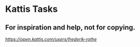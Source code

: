 # Kattis Tasks 

## For inspiration and help, not for copying.

*https://open.kattis.com/users/frederik-rothe*

